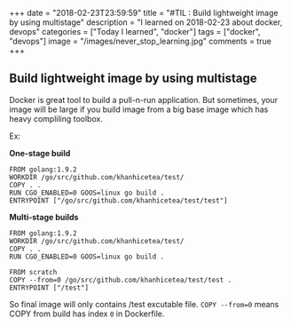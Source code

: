 +++
date = "2018-02-23T23:59:59"
title = "#TIL : Build lightweight image by using multistage"
description = "I learned on 2018-02-23 about docker, devops"
categories = ["Today I learned", "docker"]
tags = ["docker", "devops"]
image = "/images/never_stop_learning.jpg"
comments = true
+++



## Build lightweight image by using multistage

Docker is great tool to build a pull-n-run application. But sometimes, your image will be large if you build image from a big base image which has heavy compliling toolbox.

Ex:

**One-stage build**

```
FROM golang:1.9.2
WORKDIR /go/src/github.com/khanhicetea/test/
COPY . .
RUN CGO_ENABLED=0 GOOS=linux go build .
ENTRYPOINT ["/go/src/github.com/khanhicetea/test/test"]
```

**Multi-stage builds**

```
FROM golang:1.9.2
WORKDIR /go/src/github.com/khanhicetea/test/
COPY . .
RUN CGO_ENABLED=0 GOOS=linux go build .

FROM scratch
COPY --from=0 /go/src/github.com/khanhicetea/test/test .
ENTRYPOINT ["/test"]
```

So final image will only contains /test excutable file. `COPY --from=0` means COPY from build has index `0` in Dockerfile.
